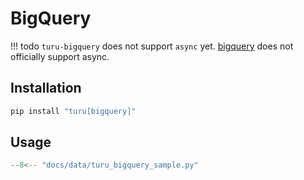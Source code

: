 # BigQuery

!!! todo
    `turu-bigquery` does not support `async` yet.
    [bigquery](https://pypi.org/project/google-cloud-bigquery/) does not officially support async.

## Installation

```bash
pip install "turu[bigquery]"
```

## Usage

```python
--8<-- "docs/data/turu_bigquery_sample.py"
```
